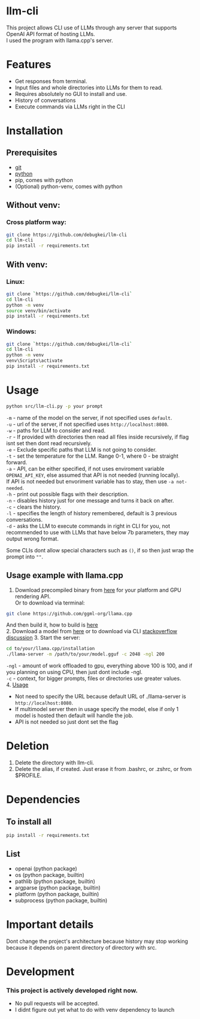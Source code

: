 # llm-cli
This project allows CLI use of LLMs through any server that supports OpenAI API format of hosting LLMs.  
I used the program with llama.cpp's server.  

# Features
* Get responses from terminal.
* Input files and whole directories into LLMs for them to read.
* Requires absolutely no GUI to install and use.  
* History of conversations
* Execute commands via LLMs right in the CLI

# Installation
## Prerequisites
* [git](https://git-scm.com/)
* [python](https://www.python.org/)
* pip, comes with python
* (Optional) python-venv, comes with python

## Without venv:
### Cross platform way:
```sh
git clone https://github.com/debugkei/llm-cli
cd llm-cli
pip install -r requirements.txt
```
## With venv:
### Linux:
```sh
git clone `https://github.com/debugkei/llm-cli`  
cd llm-cli  
python -m venv  
source venv/bin/activate  
pip install -r requirements.txt  
```
### Windows:
```sh
git clone `https://github.com/debugkei/llm-cli`  
cd llm-cli  
python -m venv  
venv\Scripts\activate  
pip install -r requirements.txt  
```

# Usage
```sh
python src/llm-cli.py -p your prompt
```
`-m` - name of the model on the server, if not specified uses `default`.  
`-u` - url of the server, if not specified uses `http://localhost:8080`.  
`-w` - paths for LLM to consider and read.  
`-r` - If provided with directories then read all files inside recursively, if flag isnt set then dont read recursively.  
`-e` - Exclude specific paths that LLM is not going to consider.  
`-t` - set the temperature for the LLM. Range 0-1, where 0 - be straight forward.  
`-a` - API, can be either specified, if not uses enviroment variable `OPENAI_API_KEY`, else assumed that API is not needed (running locally).  
  If API is not needed but envoriment variable has to stay, then use `-a not-needed`.  
`-h` - print out possible flags with their description.  
`-n` - disables history just for one message and turns it back on after.  
`-c` - clears the history.  
`-l` - specifies the length of history remembered, default is 3 previous conversations.  
`-d` - asks the LLM to execute commands in right in CLI for you, not recommended to use with LLMs that have below 7b parameters, they may output wrong format.

Some CLIs dont allow special characters such as `()`, if so then just wrap the prompt into `""`.  

## Usage example with llama.cpp
1. Download precompiled binary from [here](https://github.com/ggml-org/llama.cpp/releases) for your platform and GPU rendering API.  
  Or to download via terminal:
  ```sh
  git clone https://github.com/ggml-org/llama.cpp
  ```
  And then build it, how to build is [here](https://github.com/ggml-org/llama.cpp#building-the-project)  
2. Download a model from [here](https://huggingface.co/) or to download via CLI [stackoverflow discussion](https://stackoverflow.com/questions/67595500/how-to-download-a-model-from-huggingface)
3. Start the server:  
```sh
cd to/your/llama.cpp/installation  
./llama-server -m /path/to/your/model.gguf -c 2048 -ngl 200  
```
`-ngl` - amount of work offloaded to gpu, everything above 100 is 100, and if you planning on using CPU, then just dont include -ngl.  
`-c` - context, for bigger prompts, files or directories use greater values.  
4. [Usage](#usage)  
  * Not need to specify the URL because default URL of ./llama-server is `http://localhost:8080`.  
  * If multimodel server then in usage specify the model, else if only 1 model is hosted then default will handle the job.
  * API is not needed so just dont set the flag

# Deletion
1. Delete the directory with llm-cli.  
2. Delete the alias, if created. Just erase it from .bashrc, or .zshrc, or from $PROFILE.

# Dependencies
## To install all
```sh
pip install -r requirements.txt  
```
## List
* openai (python package)
* os (python package, builtin)
* pathlib (python package, builtin)
* argparse (python package, builtin)
* platform (python package, builtin)
* subprocess (python package, builtin)

# Important details
Dont change the project's architecture because history may stop working because it depends on parent directory of directory with src.  

# Development
### This project is actively developed right now.
* No pull requests will be accepted.
* I didnt figure out yet what to do with venv dependency to launch
